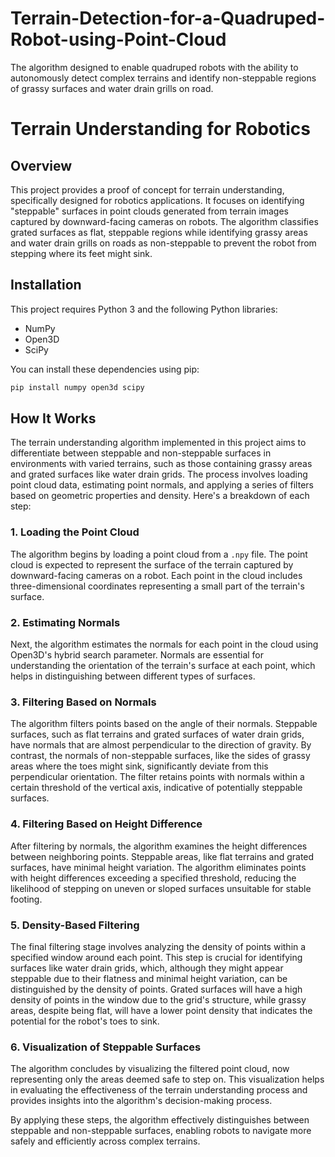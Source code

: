# Terrain-Detection-for-a-Quadruped-Robot-using-Point-Cloud
The algorithm designed to enable quadruped robots with the ability to autonomously detect complex terrains and identify non-steppable regions of grassy surfaces and water drain grills on road.

# Terrain Understanding for Robotics

## Overview

This project provides a proof of concept for terrain understanding, specifically designed for robotics applications. It focuses on identifying "steppable" surfaces in point clouds generated from terrain images captured by downward-facing cameras on robots. The algorithm classifies grated surfaces as flat, steppable regions while identifying grassy areas and water drain grills on roads as non-steppable to prevent the robot from stepping where its feet might sink.

## Installation

This project requires Python 3 and the following Python libraries:
- NumPy
- Open3D
- SciPy

You can install these dependencies using pip:

```bash
pip install numpy open3d scipy
```

## How It Works

The terrain understanding algorithm implemented in this project aims to differentiate between steppable and non-steppable surfaces in environments with varied terrains, such as those containing grassy areas and grated surfaces like water drain grids. The process involves loading point cloud data, estimating point normals, and applying a series of filters based on geometric properties and density. Here's a breakdown of each step:

### 1. Loading the Point Cloud

The algorithm begins by loading a point cloud from a `.npy` file. The point cloud is expected to represent the surface of the terrain captured by downward-facing cameras on a robot. Each point in the cloud includes three-dimensional coordinates representing a small part of the terrain's surface.

### 2. Estimating Normals

Next, the algorithm estimates the normals for each point in the cloud using Open3D's hybrid search parameter. Normals are essential for understanding the orientation of the terrain's surface at each point, which helps in distinguishing between different types of surfaces.

### 3. Filtering Based on Normals

The algorithm filters points based on the angle of their normals. Steppable surfaces, such as flat terrains and grated surfaces of water drain grids, have normals that are almost perpendicular to the direction of gravity. By contrast, the normals of non-steppable surfaces, like the sides of grassy areas where the toes might sink, significantly deviate from this perpendicular orientation. The filter retains points with normals within a certain threshold of the vertical axis, indicative of potentially steppable surfaces.

### 4. Filtering Based on Height Difference

After filtering by normals, the algorithm examines the height differences between neighboring points. Steppable areas, like flat terrains and grated surfaces, have minimal height variation. The algorithm eliminates points with height differences exceeding a specified threshold, reducing the likelihood of stepping on uneven or sloped surfaces unsuitable for stable footing.

### 5. Density-Based Filtering

The final filtering stage involves analyzing the density of points within a specified window around each point. This step is crucial for identifying surfaces like water drain grids, which, although they might appear steppable due to their flatness and minimal height variation, can be distinguished by the density of points. Grated surfaces will have a high density of points in the window due to the grid's structure, while grassy areas, despite being flat, will have a lower point density that indicates the potential for the robot's toes to sink.

### 6. Visualization of Steppable Surfaces

The algorithm concludes by visualizing the filtered point cloud, now representing only the areas deemed safe to step on. This visualization helps in evaluating the effectiveness of the terrain understanding process and provides insights into the algorithm's decision-making process.

By applying these steps, the algorithm effectively distinguishes between steppable and non-steppable surfaces, enabling robots to navigate more safely and efficiently across complex terrains.

